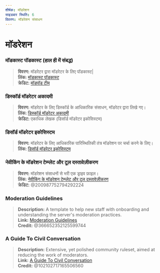 ```yaml
---
शीर्षक: मॉडरेशन
साइडबार स्थिति: 6
विवरण: मॉडरेशन संसाधन
---
```


# मॉडरेशन

### **मॉडकास्ट पॉडकास्ट** (हाल ही में संबद्ध)
> __विवरण:__ मॉडरेटर द्वारा मॉडरेटर के लिए पॉडकास्ट|   <br/>
__लिंक:__ [मॉडकास्ट पॉडकास्ट](https://modcast.network/)   <br/>
__क्रेडिट:__ [मॉडपॉड टीम](https://modcast.network/meet-the-team/) 

### **डिस्कॉर्ड मॉडरेटर अकादमी**
> __विवरण:__ मॉडरेटर के लिए डिस्कॉर्ड के आधिकारिक संसाधन, मॉडरेटर द्वारा लिखे गए।   <br/>
__लिंक:__ [डिस्कॉर्ड मॉडरेटर अकादमी](https://dis.gd/moderation)   <br/>
__क्रेडिट:__ एकाधिक लेखक (डिसॉर्ड मॉडरेटर इकोसिस्टम)

### **डिसॉर्ड मॉडरेटर इकोसिस्टम** 
> __विवरण:__ मॉडरेटर के लिए आधिकारिक पारिस्थितिकी तंत्र मॉडरेशन पर चर्चा करने के लिए।   <br/>
__लिंक:__ [डिसॉर्ड मॉडरेटर इकोसिस्टम](https://discord.com/blog/announcing-the-discord-moderator-academy-exam)

### **नेवीकिंग के मॉडरेशन टेम्प्लेट और टूल दस्तावेज़ीकरण**
> __विवरण:__ मॉडरेशन संसाधनों से भरी एक ड्राइव फ़ाइल।   <br/>
__लिंक:__ [नेवीकिंग के मॉडरेशन टेम्प्लेट और टूल दस्तावेज़ीकरण](https://drive.google.com/drive/folders/1vqdEEBqqCftZgMTkgqK8sKzxtdMANu4U)   <br/>
__क्रेडिट:__ @200987752794292224

### **Moderation Guidelines**
> __Description:__ A template to help new staff with onboarding and understanding the server's moderation practices.   <br/>
__Link:__ [Moderation Guidelines](https://staff-guidelines.super.site/)   <br/>
__Credit:__ @366652352125599744

### **A Guide To Civil Conversation**
> __Description:__ Extensive, yet polished community ruleset, aimed at reducing the work of moderators.   <br/>
__Link:__ [A Guide To Civil Conversation](https://conversation.guide/)   <br/>
__Credit:__ @102102717165506560
